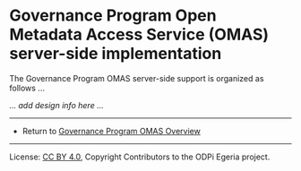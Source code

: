 <!-- SPDX-License-Identifier: CC-BY-4.0 -->
<!-- Copyright Contributors to the ODPi Egeria project. -->

# Governance Program Open Metadata Access Service (OMAS) server-side implementation

The Governance Program OMAS server-side support is organized as follows ...

_... add design info here ..._


----

* Return to [Governance Program OMAS Overview](..)

----
License: [CC BY 4.0](https://creativecommons.org/licenses/by/4.0/),
Copyright Contributors to the ODPi Egeria project.
